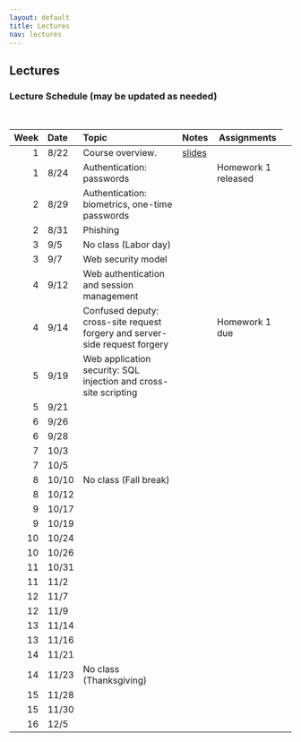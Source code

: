 ```yaml
---
layout: default
title: Lectures
nav: lectures
---
```


## Lectures

<h3 id="toc_2">Lecture Schedule (may be updated as needed)</h3>
<br>
<table>
<thead>
<tr>
<th align="right">Week</th>
<th align="left">Date</th>
<th align="left">Topic</th>
<th>Notes</th>
<th>Assignments</th>
</tr>
</thead>
<tbody>
  
<tr>
<td align="right">1</td>
<td align="left">8/22</td>
<td align="left">Course overview.</td>
<td><a href="{{ site.url }}/lectures/intro.pdf">slides</a></td>
<td></td>
<td></td>
</tr>

<tr>
<td align="right">1</td>
<td align="left">8/24</td>
<td align="left">Authentication: passwords</td>
<td></td>
<td>Homework 1 released</td>
</tr>

<tr>
<td align="right">2</td>
<td align="left">8/29</td>
<td align="left">Authentication: biometrics, one-time passwords</td>
<td></td>
<td></td>
</tr>
  
<tr>
<td align="right">2</td>
<td align="left">8/31</td>
<td align="left">Phishing</td>
<td></td>
<td></td>
</tr>
  
<tr>
<td align="right">3</td>
<td align="left">9/5</td>
<td align="left">No class (Labor day)</td>
<td></td>
<td></td>
<td></td>
</tr>
  
<tr>
<td align="right">3</td>
<td align="left">9/7</td>
<td align="left">Web security model</td>
<td></td>
<td></td>
</tr>
  
<tr>
<td align="right">4</td>
<td align="left">9/12</td>
<td align="left">Web authentication and session management</td>
<td></td>
<td></td>
</tr>
  
 <tr>
<td align="right">4</td>
<td align="left">9/14</td>
<td align="left">Confused deputy: cross-site request forgery and server-side request forgery</td>
<td></td>
<td>Homework 1 due</td>
</tr>
  
<tr>
<td align="right">5</td>
<td align="left">9/19</td>
<td align="left">Web application security: SQL injection and cross-site scripting</td>
<td></td>
<td></td>
</tr>
  
<tr>
<td align="right">5</td>
<td align="left">9/21</td>
<td align="left"></td>
<td></td>
<td></td>
</tr>
  
<tr>
<td align="right">6</td>
<td align="left">9/26</td>
<td></td>
<td></td>
<td></td>
</tr>
  
<tr>
<td align="right">6</td>
<td align="left">9/28</td>
<td></td>
<td></td>
<td></td>
</tr>
  
<tr>
<td align="right">7</td>
<td align="left">10/3</td>
<td></td>
<td></td>
<td></td>
</tr>
  
<tr>
<td align="right">7</td>
<td align="left">10/5</td>
<td></td>
<td></td>
<td></td>
</tr>
  
<tr>
<td align="right">8</td>
<td align="left">10/10</td>
<td align="left">No class (Fall break)</td>
<td></td>
<td></td>
</tr>
  
<tr>
<td align="right">8</td>
<td align="left">10/12</td>
<td></td>
<td></td>
<td></td>
</tr>
  
<tr>
<td align="right">9</td>
<td align="left">10/17</td>
<td></td>
<td></td>
<td></td>
</tr>
  
<tr>
<td align="right">9</td>
<td align="left">10/19</td>
<td></td>
<td></td>
<td></td>
</tr>
  
<tr>
<td align="right">10</td>
<td align="left">10/24</td>
<td></td>
<td></td>
<td></td>
</tr>
  
<tr>
<td align="right">10</td>
<td align="left">10/26</td>
<td></td>
<td></td>
<td></td>
</tr>
  
<tr>
<td align="right">11</td>
<td align="left">10/31</td>
<td></td>
<td></td>
<td></td>
</tr>
  
<tr>
<td align="right">11</td>
<td align="left">11/2</td>
<td></td>
<td></td>
<td></td>
</tr>
  
<tr>
<td align="right">12</td>
<td align="left">11/7</td>
<td></td>
<td></td>
<td></td>
</tr>
  
<tr>
<td align="right">12</td>
<td align="left">11/9</td>
<td></td>
<td></td>
<td></td>
</tr>
  
<tr>
<td align="right">13</td>
<td align="left">11/14</td>
<td></td>
<td></td>
<td></td>
</tr>
  
<tr>
<td align="right">13</td>
<td align="left">11/16</td>
<td></td>
<td></td>
<td></td>
</tr>
  
<tr>
<td align="right">14</td>
<td align="left">11/21</td>
<td></td>
<td></td>
<td></td>
</tr>
  
<tr>
<td align="right">14</td>
<td align="left">11/23</td>
<td>No class (Thanksgiving)</td>
<td></td>
<td></td>
</tr>
  
<tr>
<td align="right">15</td>
<td align="left">11/28</td>
<td></td>
<td></td>
<td></td>
</tr>

<tr>
<td align="right">15</td>
<td align="left">11/30</td>
<td></td>
<td></td>
<td></td>
</tr>

<tr>
<td align="right">16</td>
<td align="left">12/5</td>
<td></td>
<td></td>
<td></td>
</tr>

</tbody>
</table>
